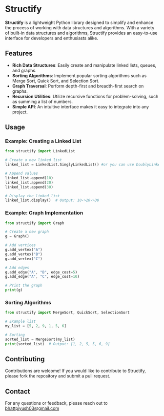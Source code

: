 # Structify


**Structify** is a lightweight Python library designed to simplify and enhance the process of working with data structures and algorithms. With a variety of built-in data structures and algorithms, Structify provides an easy-to-use interface for developers and enthusiasts alike.

## Features

- **Rich Data Structures**: Easily create and manipulate linked lists, queues, and graphs.
- **Sorting Algorithms**: Implement popular sorting algorithms such as Merge Sort, Quick Sort, and Selection Sort.
- **Graph Traversal**: Perform depth-first and breadth-first search on graphs.
- **Recursion Utilities**: Utilize recursive functions for problem-solving, such as summing a list of numbers.
- **Simple API**: An intuitive interface makes it easy to integrate into any project.


## Usage

### Example: Creating a Linked List

```python
from structify import LinkedList

# Create a new linked list
linked_list = LinkedList.SinglyLinkedList() #or you can use DoublyLinkedList

# Append values
linked_list.append(10)
linked_list.append(20)
linked_list.append(30)

# Display the linked list
linked_list.display()  # Output: 10->20->30
```

### Example: Graph Implementation

```python
from structify import Graph

# Create a new graph
g = Graph()

# Add vertices
g.add_vertex("A")
g.add_vertex("B")
g.add_vertex("C")

# Add edges
g.add_edge("A", "B", edge_cost=5)
g.add_edge("A", "C", edge_cost=10)

# Print the graph
print(g)
```

### Sorting Algorithms

```python
from structify import MergeSort, QuickSort, SelectionSort

# Example list
my_list = [5, 2, 9, 1, 5, 6]

# Sorting
sorted_list = MergeSort(my_list)
print(sorted_list)  # Output: [1, 2, 5, 5, 6, 9]
```

## Contributing

Contributions are welcome! If you would like to contribute to Structify, please fork the repository and submit a pull request.


## Contact

For any questions or feedback, please reach out to bhattpiyush03@gmail.com
